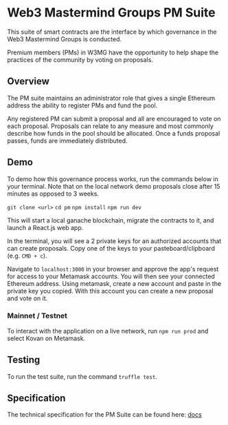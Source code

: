 # Web3 Mastermind Groups PM Suite

This suite of smart contracts are the interface by which governance in the Web3 Mastermind Groups is conducted.

Premium members (PMs) in W3MG have the opportunity to help shape the practices of the community by voting on proposals.

## Overview

The PM suite maintains an administrator role that gives a single Ethereum address the ability to register PMs and fund the pool.

Any registered PM can submit a proposal and all are encouraged to vote on each proposal. Proposals can relate to any
measure and most commonly describe how funds in the pool should be allocated. Once a funds proposal passes, funds are immediately distributed.

## Demo

To demo how this governance process works, run the commands below in your terminal.
Note that on the local network demo proposals close after 15 minutes as opposed to 3 weeks.

`git clone <url>`
`cd pm`
`npm install`
`npm run dev`

This will start a local ganache blockchain, migrate the contracts to it, and launch a React.js web app.

In the terminal, you will see a 2 private keys for an authorized accounts that can create proposals.
Copy one of the keys to your pasteboard/clipboard (e.g. `CMD + c`).

Navigate to `localhost:3000` in your browser and approve the app's request for access to your Metamask accounts.
You will then see your connected Ethereum address.
Using metamask, create a new account and paste in the private key you copied.
With this account you can create a new proposal and vote on it.

### Mainnet / Testnet

To interact with the application on a live network, run `npm run prod` and select
Kovan on Metamask.

## Testing

To run the test suite, run the command `truffle test`.

## Specification

The technical specification for the PM Suite can be found here: [docs](./docs)
